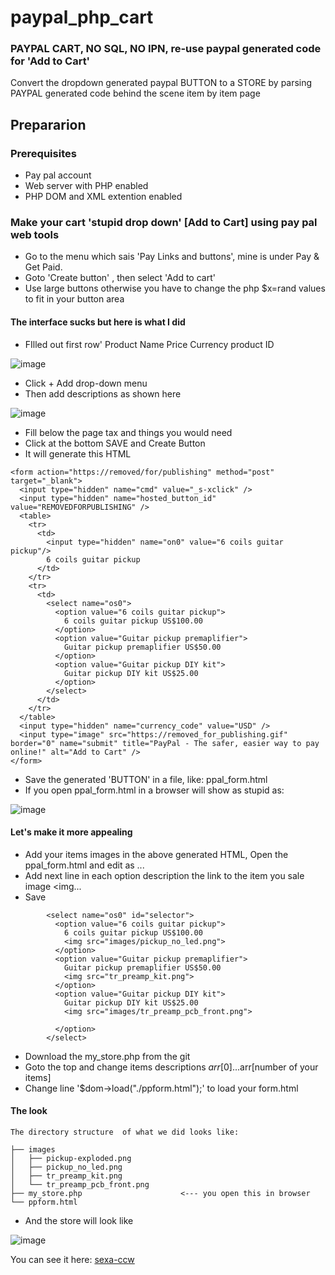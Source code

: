 # paypal_php_cart

### PAYPAL CART, NO SQL, NO IPN, re-use paypal generated code for 'Add to Cart'

Convert the dropdown generated paypal BUTTON to a STORE by parsing PAYPAL generated code behind the scene
item by item page 

## Prepararion
### Prerequisites
  * Pay pal account
  * Web server with PHP enabled
  * PHP DOM and XML extention enabled

### Make your cart 'stupid drop down' [Add to Cart] using pay pal web tools
  * Go to the menu which sais 'Pay Links and buttons', mine is under Pay & Get Paid.
  * Goto 'Create button' , then select 'Add to cart'
  * Use large buttons otherwise you have to change the php $x=rand values to fit in your button area

#### The interface sucks but here is what I did
   * FIlled out first row' Product Name Price Currency product ID

![image](https://github.com/circinusX1/paypal_php_cart/assets/69641625/043b75e9-7cec-41c7-afad-13ad19266cc0)


   * Click + Add  drop-down menu
   * Then add descriptions as shown here


![image](https://github.com/circinusX1/paypal_php_cart/assets/69641625/c12e8ebb-1d23-44d6-994e-5f5086c3ecfa)



   * Fill below the page tax and things you would need
   * Click at the bottom SAVE and Create Button
   * It will generate this HTML

```
<form action="https://removed/for/publishing" method="post" target="_blank">
  <input type="hidden" name="cmd" value="_s-xclick" />
  <input type="hidden" name="hosted_button_id" value="REMOVEDFORPUBLISHING" />
  <table>
    <tr>
      <td>
        <input type="hidden" name="on0" value="6 coils guitar pickup"/>
        6 coils guitar pickup
      </td>
    </tr>
    <tr>
      <td>
        <select name="os0">
          <option value="6 coils guitar pickup">
            6 coils guitar pickup US$100.00
          </option>
          <option value="Guitar pickup premaplifier">
            Guitar pickup premaplifier US$50.00
          </option>
          <option value="Guitar pickup DIY kit">
            Guitar pickup DIY kit US$25.00
          </option>
        </select>
      </td>
    </tr>
  </table>
  <input type="hidden" name="currency_code" value="USD" />
  <input type="image" src="https://removed_for_publishing.gif" border="0" name="submit" title="PayPal - The safer, easier way to pay online!" alt="Add to Cart" />
</form>

```
  * Save the generated 'BUTTON' in a file, like: ppal_form.html
  * If you open ppal_form.html in a browser will show as stupid as:
 
    
![image](https://github.com/circinusX1/paypal_php_cart/assets/69641625/83347771-e814-4d31-a705-84c3705a9cdd)

#### Let's make it more appealing

  * Add your items images in the above generated HTML, Open the ppal_form.html and edit as ...
  * Add next line in each option description the link to the item you sale image <img...
  * Save

````
        <select name="os0" id="selector">
          <option value="6 coils guitar pickup">
            6 coils guitar pickup US$100.00
            <img src="images/pickup_no_led.png">
          </option>
          <option value="Guitar pickup premaplifier">
            Guitar pickup premaplifier US$50.00
            <img src="tr_preamp_kit.png">
          </option>
          <option value="Guitar pickup DIY kit">
            Guitar pickup DIY kit US$25.00
            <img src="images/tr_preamp_pcb_front.png">
            
          </option>
        </select>

````   
  * Download the my_store.php from the git
  * Goto the top and change items descriptions $arr[0]...$arr[number of your items]
  * Change line '$dom->load("./ppform.html");' to load your form.html
    
#### The look    
    The directory structure  of what we did looks like:

```
├── images
│   ├── pickup-exploded.png
│   ├── pickup_no_led.png
│   ├── tr_preamp_kit.png
│   └── tr_preamp_pcb_front.png
├── my_store.php                      <--- you open this in browser
└── ppform.html

```

  * And the store will look like

![image](https://github.com/circinusX1/paypal_php_cart/assets/69641625/c16dd339-e158-48c6-9f98-82f089e5658f)

You can see it here: [sexa-ccw](https://exicoil.from-ca.com/)


    




  
